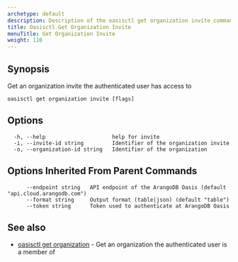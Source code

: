 ```yaml
---
archetype: default
description: Description of the oasisctl get organization invite command
title: Oasisctl Get Organization Invite
menuTitle: Get Organization Invite
weight: 110
---
```

## Synopsis
Get an organization invite the authenticated user has access to

```
oasisctl get organization invite [flags]
```

## Options
```
  -h, --help                     help for invite
  -i, --invite-id string         Identifier of the organization invite
  -o, --organization-id string   Identifier of the organization
```

## Options Inherited From Parent Commands
```
      --endpoint string   API endpoint of the ArangoDB Oasis (default "api.cloud.arangodb.com")
      --format string     Output format (table|json) (default "table")
      --token string      Token used to authenticate at ArangoDB Oasis
```

## See also
* [oasisctl get organization](get-organization.md)	 - Get an organization the authenticated user is a member of


